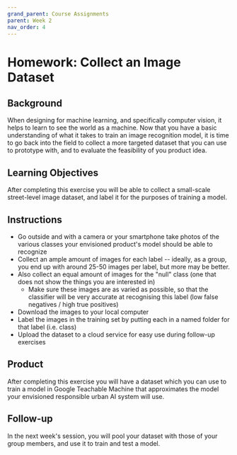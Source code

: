 ```yaml
---
grand_parent: Course Assignments
parent: Week 2
nav_order: 4
---
```


# Homework: Collect an Image Dataset

## Background

When designing for machine learning, and specifically computer vision, it helps to learn to see the world as a machine. Now that you have a basic understanding of what it takes to train an image recognition model, it is time to go back into the field to collect a more targeted dataset that you can use to prototype with, and to evaluate the feasibility of you product idea.

## Learning Objectives

After completing this exercise you will be able to collect a small-scale street-level image dataset, and label it for the purposes of training a model. 

## Instructions

-   Go outside and with a camera or your smartphone take photos of the various classes your envisioned product's model should be able to recognize
-   Collect an ample amount of images for each label -- ideally, as a group, you end up with around 25-50 images per label, but more may be better.
-   Also collect an equal amount of images for the "null" class (one that does not show the things you are interested in)
    -   Make sure these images are as varied as possible, so that the classifier will be very accurate at recognising this label (low false negatives / high true positives)
-   Download the images to your local computer
-   Label the images in the training set by putting each in a named folder for that label (i.e. class)
-   Upload the dataset to a cloud service for easy use during follow-up exercises

## Product

After completing this exercise you will have a dataset which you can use to train a model in Google Teachable Machine that approximates the model your envisioned responsible urban AI system will use.

## Follow-up

In the next week's session, you will pool your dataset with those of your group members, and use it to train and test a model.